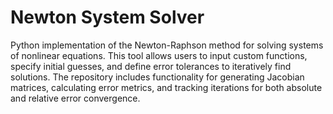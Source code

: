 # Newton System Solver
Python implementation of the Newton-Raphson method for solving systems of nonlinear equations. This tool allows users to input custom functions, specify initial guesses, and define error tolerances to iteratively find solutions. The repository includes functionality for generating Jacobian matrices, calculating error metrics, and tracking iterations for both absolute and relative error convergence.
